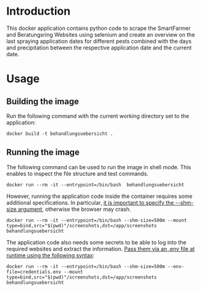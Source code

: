 # Introduction
This docker application contains python code to scrape the SmartFarmer and Beratungsring Websites using selenium and create an overview on the last spraying application dates for different pests combined with the days and precipitation between the respective application date and the current date.

# Usage

## Building the image
Run the following command with the current working directory set to the application:

```
docker build -t behandlungsuebersicht .
```

## Running the image

The following command can be used to run the image in shell mode. This enables to inspect the file structure and test  commands.

```
docker run --rm -it --entrypoint=/bin/bash  behandlungsuebersicht
```

However, running the application code inside the container requires some additional specifications. 
In particular, [it is important to specify the --shm-size argument](https://stackoverflow.com/questions/53902507/unknown-error-session-deleted-because-of-page-crash-from-unknown-error-cannot), otherwise the browser may crash.


```
docker run --rm -it --entrypoint=/bin/bash --shm-size=500m --mount type=bind,src="$(pwd)"/screenshots,dst=/app/screenshots behandlungsuebersicht
```

The application code also needs some secrets to be able to log into the required websites and extract the information. [Pass them via an .env file at runtime using the following syntax](https://stackoverflow.com/questions/75887571/why-does-my-docker-mount-secret-not-show-in-the-container-run-secrets):

```
docker run --rm -it --entrypoint=/bin/bash --shm-size=500m --env-file=credentials.env --mount type=bind,src="$(pwd)"/screenshots,dst=/app/screenshots behandlungsuebersicht  
```
